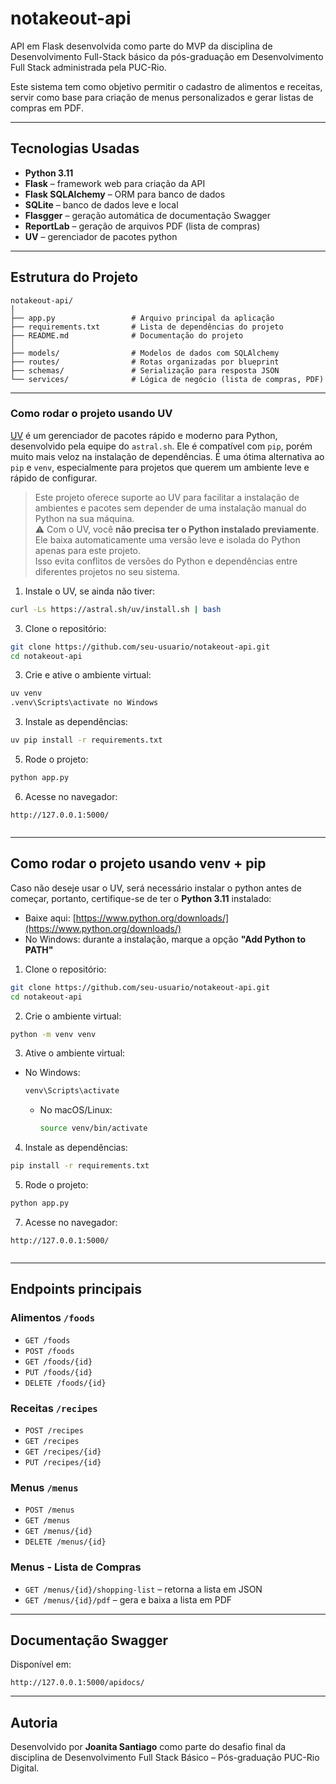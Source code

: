 # notakeout-api

API em Flask desenvolvida como parte do MVP da disciplina de Desenvolvimento Full-Stack básico da pós-graduação em Desenvolvimento Full Stack administrada pela PUC-Rio.

Este sistema tem como objetivo permitir o cadastro de alimentos e receitas, servir como base para criação de menus personalizados e gerar listas de compras em PDF.

--- 

## Tecnologias Usadas

- **Python 3.11**
- **Flask** – framework web para criação da API
- **Flask SQLAlchemy** – ORM para banco de dados
- **SQLite** – banco de dados leve e local
- **Flasgger** – geração automática de documentação Swagger
- **ReportLab** – geração de arquivos PDF (lista de compras)
- **UV** – gerenciador de pacotes python

---

## Estrutura do Projeto

```
notakeout-api/
│
├── app.py                 # Arquivo principal da aplicação
├── requirements.txt       # Lista de dependências do projeto
├── README.md              # Documentação do projeto
│
├── models/                # Modelos de dados com SQLAlchemy
├── routes/                # Rotas organizadas por blueprint
├── schemas/               # Serialização para resposta JSON
└── services/              # Lógica de negócio (lista de compras, PDF)
```

---

### Como rodar o projeto usando UV

[UV](https://github.com/astral-sh/uv) é um gerenciador de pacotes rápido e moderno para Python, desenvolvido pela equipe do `astral.sh`. 
Ele é compatível com `pip`, porém muito mais veloz na instalação de dependências. É uma ótima alternativa ao `pip` e `venv`, especialmente para projetos que querem um ambiente leve e rápido de configurar.


> Este projeto oferece suporte ao UV para facilitar a instalação de ambientes e pacotes sem depender de uma instalação manual do Python na sua máquina.  
> ⚠️ Com o UV, você **não precisa ter o Python instalado previamente**. Ele baixa automaticamente uma versão leve e isolada do Python apenas para este projeto.  
> Isso evita conflitos de versões do Python e dependências entre diferentes projetos no seu sistema.


1. Instale o UV, se ainda não tiver:
   
```bash
curl -Ls https://astral.sh/uv/install.sh | bash
```
   
3. Clone o repositório:

```bash
git clone https://github.com/seu-usuario/notakeout-api.git
cd notakeout-api
```

3. Crie e ative o ambiente virtual:
   
```bash
uv venv
.venv\Scripts\activate no Windows
```

3. Instale as dependências:
   
```bash
uv pip install -r requirements.txt
```

5. Rode o projeto:
   
```bash
python app.py
```
   
6. Acesse no navegador:
   
```
http://127.0.0.1:5000/
  
```

---

## Como rodar o projeto usando venv + pip

Caso não deseje usar o UV, será necessário instalar o python antes de começar, portanto, certifique-se de ter o **Python 3.11** instalado:

- Baixe aqui: [https://www.python.org/downloads/](https://www.python.org/downloads/)
- No Windows: durante a instalação, marque a opção **"Add Python to PATH"**


1. Clone o repositório:

```bash
git clone https://github.com/seu-usuario/notakeout-api.git
cd notakeout-api
```

2. Crie o ambiente virtual:

```bash
python -m venv venv
```

3. Ative o ambiente virtual:

 - No Windows:
     ```bash
     venv\Scripts\activate
     ```
   - No macOS/Linux:
     ```bash
     source venv/bin/activate
     ```

4. Instale as dependências:

```bash
pip install -r requirements.txt
```

5. Rode o projeto:
   
```bash
python app.py
```

7. Acesse no navegador:

```
http://127.0.0.1:5000/
  
```

---

## Endpoints principais

### Alimentos `/foods`
- `GET /foods`
- `POST /foods`
- `GET /foods/{id}`
- `PUT /foods/{id}`
- `DELETE /foods/{id}`

### Receitas `/recipes`
- `POST /recipes`
- `GET /recipes`
- `GET /recipes/{id}`
- `PUT /recipes/{id}`

### Menus `/menus`
- `POST /menus`
- `GET /menus`
- `GET /menus/{id}`
- `DELETE /menus/{id}`

### Menus - Lista de Compras
- `GET /menus/{id}/shopping-list` – retorna a lista em JSON
- `GET /menus/{id}/pdf` – gera e baixa a lista em PDF

---

## Documentação Swagger

Disponível em:

```
http://127.0.0.1:5000/apidocs/
```

---

## Autoria

Desenvolvido por **Joanita Santiago** como parte do desafio final da disciplina de Desenvolvimento Full Stack Básico – Pós-graduação PUC-Rio Digital.
